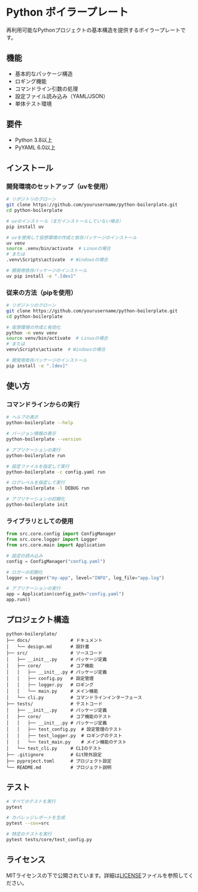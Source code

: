 # Python ボイラープレート

再利用可能なPythonプロジェクトの基本構造を提供するボイラープレートです。

## 機能

- 基本的なパッケージ構造
- ロギング機能
- コマンドライン引数の処理
- 設定ファイル読み込み（YAML/JSON）
- 単体テスト環境

## 要件

- Python 3.8以上
- PyYAML 6.0以上

## インストール

### 開発環境のセットアップ（uvを使用）

```bash
# リポジトリのクローン
git clone https://github.com/yourusername/python-boilerplate.git
cd python-boilerplate

# uvのインストール（まだインストールしていない場合）
pip install uv

# uvを使用して仮想環境の作成と依存パッケージのインストール
uv venv
source .venv/bin/activate  # Linuxの場合
# または
.venv\Scripts\activate  # Windowsの場合

# 開発用依存パッケージのインストール
uv pip install -e ".[dev]"
```

### 従来の方法（pipを使用）

```bash
# リポジトリのクローン
git clone https://github.com/yourusername/python-boilerplate.git
cd python-boilerplate

# 仮想環境の作成と有効化
python -m venv venv
source venv/bin/activate  # Linuxの場合
# または
venv\Scripts\activate  # Windowsの場合

# 開発用依存パッケージのインストール
pip install -e ".[dev]"
```

## 使い方

### コマンドラインからの実行

```bash
# ヘルプの表示
python-boilerplate --help

# バージョン情報の表示
python-boilerplate --version

# アプリケーションの実行
python-boilerplate run

# 設定ファイルを指定して実行
python-boilerplate -c config.yaml run

# ログレベルを指定して実行
python-boilerplate -l DEBUG run

# アプリケーションの初期化
python-boilerplate init
```

### ライブラリとしての使用

```python
from src.core.config import ConfigManager
from src.core.logger import Logger
from src.core.main import Application

# 設定の読み込み
config = ConfigManager("config.yaml")

# ロガーの初期化
logger = Logger("my-app", level="INFO", log_file="app.log")

# アプリケーションの実行
app = Application(config_path="config.yaml")
app.run()
```

## プロジェクト構造

```
python-boilerplate/
├── docs/               # ドキュメント
│   └── design.md       # 設計書
├── src/                # ソースコード
│   ├── __init__.py     # パッケージ定義
│   ├── core/           # コア機能
│   │   ├── __init__.py # パッケージ定義
│   │   ├── config.py   # 設定管理
│   │   ├── logger.py   # ロギング
│   │   └── main.py     # メイン機能
│   └── cli.py          # コマンドラインインターフェース
├── tests/              # テストコード
│   ├── __init__.py     # パッケージ定義
│   ├── core/           # コア機能のテスト
│   │   ├── __init__.py # パッケージ定義
│   │   ├── test_config.py  # 設定管理のテスト
│   │   ├── test_logger.py  # ロギングのテスト
│   │   └── test_main.py    # メイン機能のテスト
│   └── test_cli.py     # CLIのテスト
├── .gitignore          # Git除外設定
├── pyproject.toml      # プロジェクト設定
└── README.md           # プロジェクト説明
```

## テスト

```bash
# すべてのテストを実行
pytest

# カバレッジレポートを生成
pytest --cov=src

# 特定のテストを実行
pytest tests/core/test_config.py
```

## ライセンス

MITライセンスの下で公開されています。詳細は[LICENSE](LICENSE)ファイルを参照してください。
